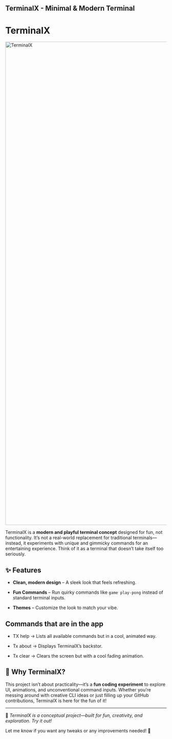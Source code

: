 ## TerminalX - Minimal & Modern Terminal

# TerminalX

<img width="1512" alt="TerminalX" src="https://github.com/user-attachments/assets/ce438d52-2b1a-4711-91d3-26a9ed183b06" />

TerminalX is a **modern and playful terminal concept** designed for fun, not functionality. It’s not a real-world replacement for traditional terminals—instead, it experiments with unique and gimmicky commands for an entertaining experience. Think of it as a terminal that doesn’t take itself too seriously.

## ✨ Features

- **Clean, modern design** – A sleek look that feels refreshing.
    
- **Fun Commands** – Run quirky commands like `game play-pong` instead of standard terminal inputs.
    
- **Themes** – Customize the look to match your vibe.

## Commands that are in the app

- TX help → Lists all available commands but in a cool, animated way.

- Tx about → Displays TerminalX’s backstor.

- Tx clear → Clears the screen but with a cool fading animation.
    

## 🚀 Why TerminalX?

This project isn’t about practicality—it’s a **fun coding experiment** to explore UI, animations, and unconventional command inputs. Whether you’re messing around with creative CLI ideas or just filling up your GitHub contributions, TerminalX is here for the fun of it!

---

🔗 _TerminalX is a conceptual project—built for fun, creativity, and exploration. Try it out!_

Let me know if you want any tweaks or any improvements needed! 🚀
